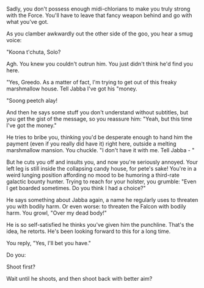 Sadly, you don't possess enough midi-chlorians to make you truly strong with the Force. You'll have to leave that fancy
weapon behind and go with what you've got.

As you clamber awkwardly out the other side of the goo, you hear a smug voice:

"Koona t'chuta, Solo?

Agh. You knew you couldn't outrun him. You just didn't think he'd find you here.

"Yes, Greedo. As a matter of fact, I'm trying to get out of this freaky marshmallow house. Tell Jabba I've got his
"money.

"Soong peetch alay!

And then he says some stuff you don't understand without subtitles, but you get the gist of the message, so you reassure
him: "Yeah, but this time I've got the money."

He tries to bribe you, thinking you'd be desperate enough to hand him the payment (even if you really did have it) right
here, outside a melting marshmallow mansion. You chuckle. "I don't have it with me. Tell Jabba - "

But he cuts you off and insults you, and now you're seriously annoyed. Your left leg is still inside the collapsing
candy house, for pete's sake! You're in a weird lunging position affording no mood to be humoring a third-rate galactic
bounty hunter. Trying to reach for your holster, you grumble: "Even I get boarded sometimes. Do you think I had a
choice?"

He says something about Jabba again, a name he regularly uses to threaten you with bodily harm. Or even worse: to
threaten the Falcon with bodily harm. You growl, "Over my dead body!"

He is so self-satisfied he thinks you've given him the punchline. That's the idea, he retorts. He's been looking forward
to this for a long time.

You reply, "Yes, I'll bet you have."

Do you:

Shoot first?

Wait until he shoots, and then shoot back with better aim?
